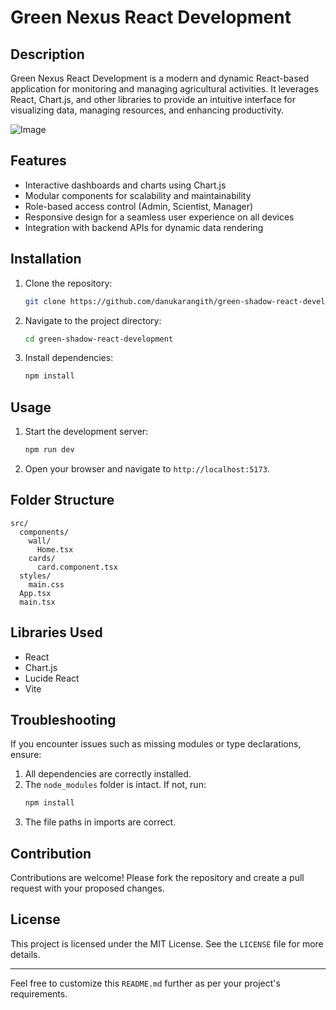 #  Green Nexus React Development

## Description
Green Nexus React Development is a modern and dynamic React-based application for monitoring and managing agricultural activities. It leverages React, Chart.js, and other libraries to provide an intuitive interface for visualizing data, managing resources, and enhancing productivity.


![Image](https://github.com/user-attachments/assets/0f6e5aff-bddb-4d7e-8d15-6e215d2086e0)

## Features
- Interactive dashboards and charts using Chart.js
- Modular components for scalability and maintainability
- Role-based access control (Admin, Scientist, Manager)
- Responsive design for a seamless user experience on all devices
- Integration with backend APIs for dynamic data rendering

## Installation
1. Clone the repository:
    ```bash
    git clone https://github.com/danukarangith/green-shadow-react-development.git
    ```
2. Navigate to the project directory:
    ```bash
    cd green-shadow-react-development
    ```
3. Install dependencies:
    ```bash
    npm install
    ```

## Usage
1. Start the development server:
    ```bash
    npm run dev
    ```
2. Open your browser and navigate to `http://localhost:5173`.

## Folder Structure
```
src/
  components/
    wall/
      Home.tsx
    cards/
      card.component.tsx
  styles/
    main.css
  App.tsx
  main.tsx
```

## Libraries Used
- React
- Chart.js
- Lucide React
- Vite

## Troubleshooting
If you encounter issues such as missing modules or type declarations, ensure:
1. All dependencies are correctly installed.
2. The `node_modules` folder is intact. If not, run:
    ```bash
    npm install
    ```
3. The file paths in imports are correct.

## Contribution
Contributions are welcome! Please fork the repository and create a pull request with your proposed changes.

## License
This project is licensed under the MIT License. See the `LICENSE` file for more details.

---

Feel free to customize this `README.md` further as per your project's requirements.

